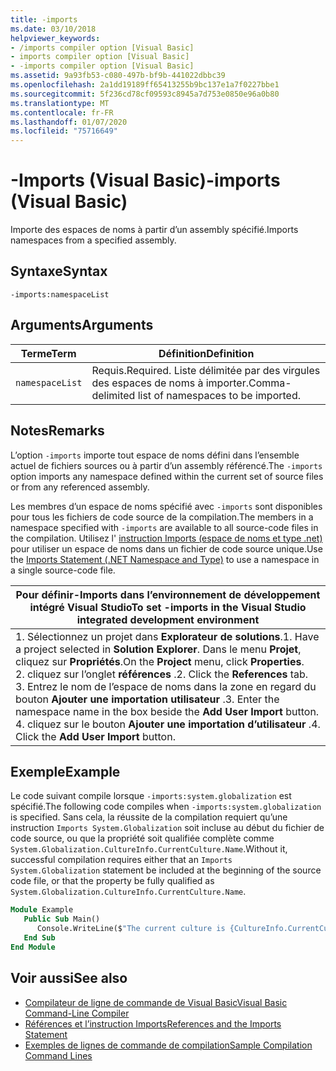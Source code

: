 ```yaml
---
title: -imports
ms.date: 03/10/2018
helpviewer_keywords:
- /imports compiler option [Visual Basic]
- imports compiler option [Visual Basic]
- -imports compiler option [Visual Basic]
ms.assetid: 9a93fb53-c080-497b-bf9b-441022dbbc39
ms.openlocfilehash: 2a1dd19189ff65413255b9bc137e1a7f0227bbe1
ms.sourcegitcommit: 5f236cd78cf09593c8945a7d753e0850e96a0b80
ms.translationtype: MT
ms.contentlocale: fr-FR
ms.lasthandoff: 01/07/2020
ms.locfileid: "75716649"
---
```

# <a name="-imports-visual-basic"></a><span data-ttu-id="0f8be-102">-Imports (Visual Basic)</span><span class="sxs-lookup"><span data-stu-id="0f8be-102">-imports (Visual Basic)</span></span>
<span data-ttu-id="0f8be-103">Importe des espaces de noms à partir d’un assembly spécifié.</span><span class="sxs-lookup"><span data-stu-id="0f8be-103">Imports namespaces from a specified assembly.</span></span>  
  
## <a name="syntax"></a><span data-ttu-id="0f8be-104">Syntaxe</span><span class="sxs-lookup"><span data-stu-id="0f8be-104">Syntax</span></span>  
  
```console  
-imports:namespaceList  
```  
  
## <a name="arguments"></a><span data-ttu-id="0f8be-105">Arguments</span><span class="sxs-lookup"><span data-stu-id="0f8be-105">Arguments</span></span>  
  
|<span data-ttu-id="0f8be-106">Terme</span><span class="sxs-lookup"><span data-stu-id="0f8be-106">Term</span></span>|<span data-ttu-id="0f8be-107">Définition</span><span class="sxs-lookup"><span data-stu-id="0f8be-107">Definition</span></span>|  
|---|---|  
|`namespaceList`|<span data-ttu-id="0f8be-108">Requis.</span><span class="sxs-lookup"><span data-stu-id="0f8be-108">Required.</span></span> <span data-ttu-id="0f8be-109">Liste délimitée par des virgules des espaces de noms à importer.</span><span class="sxs-lookup"><span data-stu-id="0f8be-109">Comma-delimited list of namespaces to be imported.</span></span>|  
  
## <a name="remarks"></a><span data-ttu-id="0f8be-110">Notes</span><span class="sxs-lookup"><span data-stu-id="0f8be-110">Remarks</span></span>  
 <span data-ttu-id="0f8be-111">L’option `-imports` importe tout espace de noms défini dans l’ensemble actuel de fichiers sources ou à partir d’un assembly référencé.</span><span class="sxs-lookup"><span data-stu-id="0f8be-111">The `-imports` option imports any namespace defined within the current set of source files or from any referenced assembly.</span></span>  
  
 <span data-ttu-id="0f8be-112">Les membres d’un espace de noms spécifié avec `-imports` sont disponibles pour tous les fichiers de code source de la compilation.</span><span class="sxs-lookup"><span data-stu-id="0f8be-112">The members in a namespace specified with `-imports` are available to all source-code files in the compilation.</span></span> <span data-ttu-id="0f8be-113">Utilisez l' [instruction Imports (espace de noms et type .net)](../../../visual-basic/language-reference/statements/imports-statement-net-namespace-and-type.md) pour utiliser un espace de noms dans un fichier de code source unique.</span><span class="sxs-lookup"><span data-stu-id="0f8be-113">Use the [Imports Statement (.NET Namespace and Type)](../../../visual-basic/language-reference/statements/imports-statement-net-namespace-and-type.md) to use a namespace in a single source-code file.</span></span>  
  
|<span data-ttu-id="0f8be-114">Pour définir-Imports dans l’environnement de développement intégré Visual Studio</span><span class="sxs-lookup"><span data-stu-id="0f8be-114">To set -imports in the Visual Studio integrated development environment</span></span>|  
|---|  
|<span data-ttu-id="0f8be-115">1. Sélectionnez un projet dans **Explorateur de solutions**.</span><span class="sxs-lookup"><span data-stu-id="0f8be-115">1.  Have a project selected in **Solution Explorer**.</span></span> <span data-ttu-id="0f8be-116">Dans le menu **Projet**, cliquez sur **Propriétés**.</span><span class="sxs-lookup"><span data-stu-id="0f8be-116">On the **Project** menu, click **Properties**.</span></span> <br /><span data-ttu-id="0f8be-117">2. cliquez sur l’onglet **références** .</span><span class="sxs-lookup"><span data-stu-id="0f8be-117">2.  Click the **References** tab.</span></span><br /><span data-ttu-id="0f8be-118">3. Entrez le nom de l’espace de noms dans la zone en regard du bouton **Ajouter une importation utilisateur** .</span><span class="sxs-lookup"><span data-stu-id="0f8be-118">3.  Enter the namespace name in the box beside the **Add User Import** button.</span></span><br /><span data-ttu-id="0f8be-119">4. cliquez sur le bouton **Ajouter une importation d’utilisateur** .</span><span class="sxs-lookup"><span data-stu-id="0f8be-119">4.  Click the **Add User Import** button.</span></span>|  
  
## <a name="example"></a><span data-ttu-id="0f8be-120">Exemple</span><span class="sxs-lookup"><span data-stu-id="0f8be-120">Example</span></span>  
 <span data-ttu-id="0f8be-121">Le code suivant compile lorsque `-imports:system.globalization` est spécifié.</span><span class="sxs-lookup"><span data-stu-id="0f8be-121">The following code compiles when `-imports:system.globalization` is specified.</span></span> <span data-ttu-id="0f8be-122">Sans cela, la réussite de la compilation requiert qu’une instruction `Imports System.Globalization` soit incluse au début du fichier de code source, ou que la propriété soit qualifiée complète comme `System.Globalization.CultureInfo.CurrentCulture.Name`.</span><span class="sxs-lookup"><span data-stu-id="0f8be-122">Without it, successful compilation requires either that an `Imports System.Globalization` statement be included at the beginning of the source code file, or that the property be fully qualified as `System.Globalization.CultureInfo.CurrentCulture.Name`.</span></span>

```vb
Module Example
   Public Sub Main()
      Console.WriteLine($"The current culture is {CultureInfo.CurrentCulture.Name}")
   End Sub
End Module
```

## <a name="see-also"></a><span data-ttu-id="0f8be-123">Voir aussi</span><span class="sxs-lookup"><span data-stu-id="0f8be-123">See also</span></span>

- [<span data-ttu-id="0f8be-124">Compilateur de ligne de commande de Visual Basic</span><span class="sxs-lookup"><span data-stu-id="0f8be-124">Visual Basic Command-Line Compiler</span></span>](../../../visual-basic/reference/command-line-compiler/index.md)
- [<span data-ttu-id="0f8be-125">Références et l’instruction Imports</span><span class="sxs-lookup"><span data-stu-id="0f8be-125">References and the Imports Statement</span></span>](../../../visual-basic/programming-guide/program-structure/references-and-the-imports-statement.md)
- [<span data-ttu-id="0f8be-126">Exemples de lignes de commande de compilation</span><span class="sxs-lookup"><span data-stu-id="0f8be-126">Sample Compilation Command Lines</span></span>](../../../visual-basic/reference/command-line-compiler/sample-compilation-command-lines.md)
